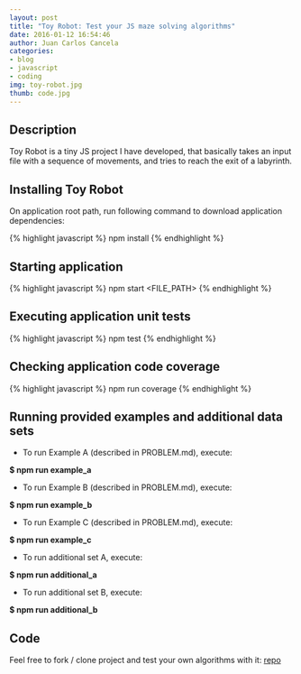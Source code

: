```yaml
---
layout: post
title: "Toy Robot: Test your JS maze solving algorithms"
date: 2016-01-12 16:54:46
author: Juan Carlos Cancela
categories: 
- blog
- javascript
- coding
img: toy-robot.jpg
thumb: code.jpg
---
```


## Description

Toy Robot is a tiny JS project I have developed, that basically takes an input file with a sequence of movements, and tries to reach the exit of a labyrinth. 


## Installing Toy Robot

On application root path, run following command to download application dependencies:

{% highlight javascript %}
npm install
{% endhighlight %}


## Starting application

{% highlight javascript %}
npm start <FILE_PATH>
{% endhighlight %}


## Executing application unit tests

{% highlight javascript %}
npm test
{% endhighlight %}


## Checking application code coverage

{% highlight javascript %}
npm run coverage
{% endhighlight %}

## Running provided examples and additional data sets

* To run Example A (described in PROBLEM.md), execute:

<b>$ npm run example_a</b>

* To run Example B (described in PROBLEM.md), execute:

<b>$ npm run example_b</b>

* To run Example C (described in PROBLEM.md), execute:

<b>$ npm run example_c</b>

* To run additional set A, execute:

<b>$ npm run additional_a</b>

* To run additional set B, execute:

<b>$ npm run additional_b</b>


## Code

Feel free to fork / clone project and test your own algorithms with it: [repo](https://github.com/juancancela/toy-robot)
